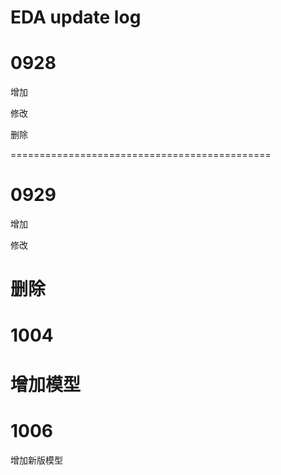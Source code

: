 # EDA update log
# 0928
增加

修改

删除

=============================================
# 0929
增加

修改

删除
=============================================
# 1004
增加模型
=============================================
# 1006
增加新版模型
